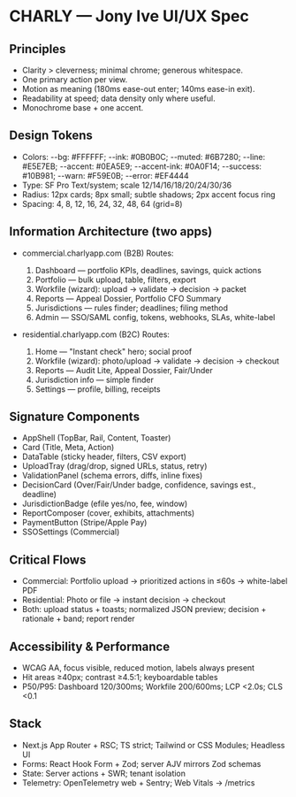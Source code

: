# CHARLY — Jony Ive UI/UX Spec

## Principles

* Clarity > cleverness; minimal chrome; generous whitespace.
* One primary action per view.
* Motion as meaning (180ms ease-out enter; 140ms ease-in exit).
* Readability at speed; data density only where useful.
* Monochrome base + one accent.

## Design Tokens

* Colors:
  --bg: #FFFFFF; --ink: #0B0B0C; --muted: #6B7280; --line: #E5E7EB;
  --accent: #0EA5E9; --accent-ink: #0A0F14; --success: #10B981; --warn: #F59E0B; --error: #EF4444
* Type: SF Pro Text/system; scale 12/14/16/18/20/24/30/36
* Radius: 12px cards; 8px small; subtle shadows; 2px accent focus ring
* Spacing: 4, 8, 12, 16, 24, 32, 48, 64 (grid=8)

## Information Architecture (two apps)

* commercial.charlyapp.com (B2B)
  Routes:
  1. Dashboard — portfolio KPIs, deadlines, savings, quick actions
  2. Portfolio — bulk upload, table, filters, export
  3. Workfile (wizard): upload → validate → decision → packet
  4. Reports — Appeal Dossier, Portfolio CFO Summary
  5. Jurisdictions — rules finder; deadlines; filing method
  6. Admin — SSO/SAML config, tokens, webhooks, SLAs, white-label

* residential.charlyapp.com (B2C)
  Routes:
  1. Home — "Instant check" hero; social proof
  2. Workfile (wizard): photo/upload → validate → decision → checkout
  3. Reports — Audit Lite, Appeal Dossier, Fair/Under
  4. Jurisdiction info — simple finder
  5. Settings — profile, billing, receipts

## Signature Components

* AppShell (TopBar, Rail, Content, Toaster)
* Card (Title, Meta, Action)
* DataTable (sticky header, filters, CSV export)
* UploadTray (drag/drop, signed URLs, status, retry)
* ValidationPanel (schema errors, diffs, inline fixes)
* DecisionCard (Over/Fair/Under badge, confidence, savings est., deadline)
* JurisdictionBadge (efile yes/no, fee, window)
* ReportComposer (cover, exhibits, attachments)
* PaymentButton (Stripe/Apple Pay)
* SSOSettings (Commercial)

## Critical Flows

* Commercial: Portfolio upload → prioritized actions in ≤60s → white-label PDF
* Residential: Photo or file → instant decision → checkout
* Both: upload status + toasts; normalized JSON preview; decision + rationale + band; report render

## Accessibility & Performance

* WCAG AA, focus visible, reduced motion, labels always present
* Hit areas ≥40px; contrast ≥4.5:1; keyboardable tables
* P50/P95: Dashboard 120/300ms; Workfile 200/600ms; LCP <2.0s; CLS <0.1

## Stack

* Next.js App Router + RSC; TS strict; Tailwind or CSS Modules; Headless UI
* Forms: React Hook Form + Zod; server AJV mirrors Zod schemas
* State: Server actions + SWR; tenant isolation
* Telemetry: OpenTelemetry web + Sentry; Web Vitals → /metrics